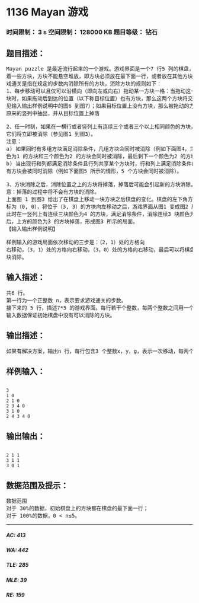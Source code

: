 # 1136 Mayan 游戏   
### 时间限制： 3 s     空间限制： 128000 KB     题目等级： 钻石  
## 题目描述：  

<pre>
Mayan puzzle 是最近流行起来的一个游戏。游戏界面是一个7 行5 列的棋盘，上面堆放  
着一些方块，方块不能悬空堆放，即方块必须放在最下面一行，或者放在其他方块之上。游  
戏通关是指在规定的步数内消除所有的方块，消除方块的规则如下：  
1、每步移动可以且仅可以沿横向（即向左或向右）拖动某一方块一格：当拖动这一方  
块时，如果拖动后到达的位置（以下称目标位置）也有方块，那么这两个方块将交换位置（参  
见输入输出样例说明中的图6 到图7）；如果目标位置上没有方块，那么被拖动的方块将从  
原来的竖列中抽出，并从目标位置上掉落  
  
2、任一时刻，如果在一横行或者竖列上有连续三个或者三个以上相同颜色的方块，则  
它们将立即被消除（参见图1 到图3）。  
注意：  
a) 如果同时有多组方块满足消除条件，几组方块会同时被消除（例如下面图4，三个颜  
色为1 的方块和三个颜色为2 的方块会同时被消除，最后剩下一个颜色为2 的方块）。  
b) 当出现行和列都满足消除条件且行列共享某个方块时，行和列上满足消除条件的所  
有方块会被同时消除（例如下面图5 所示的情形，5 个方块会同时被消除）。  
  
3、方块消除之后，消除位置之上的方块将掉落，掉落后可能会引起新的方块消除。注  
意：掉落的过程中将不会有方块的消除。  
上面图 1 到图3 给出了在棋盘上移动一块方块之后棋盘的变化。棋盘的左下角方块的坐  
标为（0, 0），将位于（3, 3）的方块向左移动之后，游戏界面从图1 变成图2 所示的状态，  
此时在一竖列上有连续三块颜色为4 的方块，满足消除条件，消除连续3 块颜色为4 的方块  
后，上方的颜色为3 的方块掉落，形成图3 所示的局面。  
【输入输出样例说明】  
  
样例输入的游戏局面依次移动的三步是：（2，1）处的方格向  
右移动，（3，1）处的方格向右移动，（3，0）处的方格向右移动，最后可以将棋盘上所有方  
块消除。
</pre>
  
  
## 输入描述：  

<pre>
共6 行。  
第一行为一个正整数 n，表示要求游戏通关的步数。  
接下来的 5 行，描述7*5 的游戏界面。每行若干个整数，每两个整数之间用一个空格隔开，每行以一个0 结束，自下向上表示每竖列方块的颜色编号（颜色不多于10 种，从1 开始顺序编号，相同数字表示相同颜色）。  
输入数据保证初始棋盘中没有可以消除的方块。
</pre>
  
  
## 输出描述：  

<pre>
如果有解决方案，输出n 行，每行包含3 个整数x，y，g，表示一次移动，每两个整数之间用一个空格隔开，其中（x，y）表示要移动的方块的坐标，g 表示移动的方向，1 表示向右移动，-1 表示向左移动。注意：多组解时，按照x 为第一关健字，y 为第二关健字，1优先于-1，给出一组字典序最小的解。游戏界面左下角的坐标为（0，0）。如果没有解决方案，输出一行，包含一个整数-1。
</pre>
  
  
## 样例输入：  

<pre><code>
3  
1 0  
2 1 0  
2 3 4 0  
3 1 0  
2 4 3 4 0
</code></pre>
  
  
## 输出输出：  

<pre><code>
2 1 1  
3 1 1  
3 0 1
</code></pre>
  
  
## 数据范围及提示：  

<pre>
数据范围  
对于 30%的数据，初始棋盘上的方块都在棋盘的最下面一行；  
对于 100%的数据，0 < n≤5。
</pre>
  
  
***  

##### AC: 413  
##### WA: 442  
##### TLE: 285  
##### MLE: 39  
##### RE: 159  
